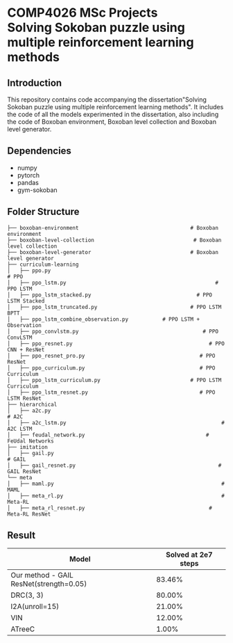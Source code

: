 # COMP4026 MSc Projects <br/>Solving Sokoban puzzle using multiple reinforcement learning methods


## Introduction

This repository contains code accompanying the dissertation"Solving Sokoban puzzle using multiple reinforcement learning methods". It includes the code of all the models experimented in the dissertation, also including the code of Boxoban environment, Boxoban level collection and Boxoban level generator.

## Dependencies
- numpy
- pytorch
- pandas
- gym-sokoban

## Folder Structure

    ├── boxoban-environment                                    # Boxoban environment  
    ├── boxoban-level-collection                                # Boxoban level collection  
    ├── boxoban-level-generator                                # Boxoban level generator  
    ├── curriculum-learning
    │   ├── ppo.py                                                        # PPO
    │   ├── ppo_lstm.py                                                # PPO LSTM
    │   ├── ppo_lstm_stacked.py                                  # PPO LSTM Stacked  
    │   ├── ppo_lstm_truncated.py                              # PPO LSTM BPTT  
    │   ├── ppo_lstm_combine_observation.py           # PPO LSTM + Observation  
    │   ├── ppo_convlstm.py                                        # PPO ConvLSTM
    │   ├── ppo_resnet.py                                            # PPO CNN + ResNet
    │   ├── ppo_resnet_pro.py                                     # PPO ResNet 
    │   ├── ppo_curriculum.py                                     # PPO Curriculum 
    │   ├── ppo_lstm_curriculum.py                             # PPO LSTM Curriculum 
    │   ├── ppo_lstm_resnet.py                                    # PPO LSTM ResNet
    ├── hierarchical
    │   ├── a2c.py                                                          # A2C
    │   ├── a2c_lstm.py                                                  # A2C LSTM
    │   ├── feudal_network.py                                       # FeUdal Networks  
    ├── imitation
    │   ├── gail.py                                                         # GAIL
    │   ├── gail_resnet.py                                              # GAIL ResNet
    └── meta
    │   ├── maml.py                                                      # MAML
    │   ├── meta_rl.py                                                   # Meta-RL
    │   ├── meta_rl_resnet.py                                        # Meta-RL ResNet  

## Result
| Model                                   | Solved at 2e7 steps |
| --------------------------------------- | ------------------- |
| Our method - GAIL ResNet(strength=0.05) | 83.46%              |
| DRC(3, 3)                               | 80.00%              |
| I2A(unroll=15)                         | 21.00%              |
| VIN                                     | 12.00%              |
| ATreeC                                  | 1.00%               |